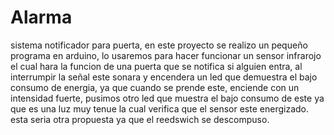 # Alarma
sistema notificador para puerta, en este proyecto se realizo un pequeño programa en arduino, lo usaremos para hacer funcionar un sensor infrarojo el cual hara la funcion de una puerta que se notifica si alguien entra, al interrumpir la señal este sonara y encendera un led que demuestra el bajo consumo de energia, ya que cuando se prende este, enciende con un intensidad fuerte, pusimos otro led que muestra el bajo consumo de este ya que es una luz muy tenue la cual verifica que el sensor este energizado. esta seria otra propuesta ya que el reedswich se descompuso.
